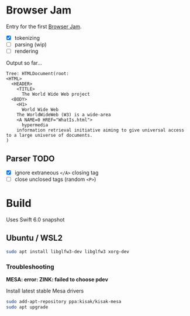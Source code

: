 # Browser Jam

Entry for the first [Browser Jam](https://github.com/BrowserJam/browserjam).

- [x] tokenizing
- [ ] parsing (wip)
- [ ] rendering

Output so far...
```
Tree: HTMLDocument(root:
<HTML>
  <HEADER>
    <TITLE>
      The World Wide Web project
  <BODY>
    <H1>
      World Wide Web
    The WorldWideWeb (W3) is a wide-area
    <A NAME=0 HREF="WhatIs.html">
      hypermedia
    information retrieval initiative aiming to give universal access to a large universe of documents.
)
```

## Parser TODO

- [x] ignore extraneous `</A>` closing tag
- [ ] close unclosed tags (random `<P>`)

# Build

Uses Swift 6.0 snapshot

## Ubuntu / WSL2

```sh
sudo apt install libglfw3-dev libglfw3 xorg-dev
```

### Troubleshooting

**MESA: error: ZINK: failed to choose pdev**

Install latest stable Mesa drivers
```sh
sudo add-apt-repository ppa:kisak/kisak-mesa
sudo apt upgrade
```
